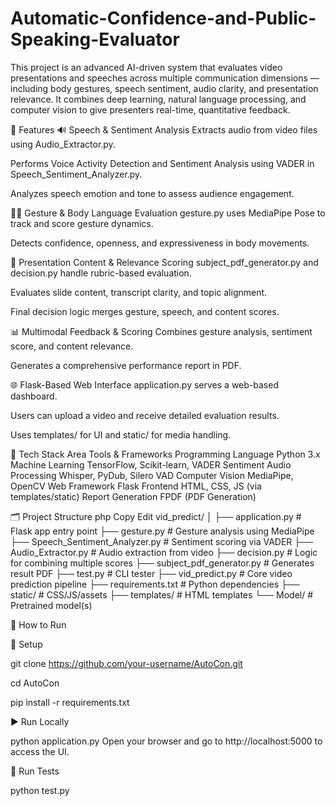 # Automatic-Confidence-and-Public-Speaking-Evaluator
This project is an advanced AI-driven system that evaluates video presentations and speeches across multiple communication dimensions — including body gestures, speech sentiment, audio clarity, and presentation relevance. It combines deep learning, natural language processing, and computer vision to give presenters real-time, quantitative feedback.

🚀 Features
🔊 Speech & Sentiment Analysis
Extracts audio from video files using Audio_Extractor.py.

Performs Voice Activity Detection and Sentiment Analysis using VADER in Speech_Sentiment_Analyzer.py.

Analyzes speech emotion and tone to assess audience engagement.

🧍‍♂️ Gesture & Body Language Evaluation
gesture.py uses MediaPipe Pose to track and score gesture dynamics.

Detects confidence, openness, and expressiveness in body movements.

📄 Presentation Content & Relevance Scoring
subject_pdf_generator.py and decision.py handle rubric-based evaluation.

Evaluates slide content, transcript clarity, and topic alignment.

Final decision logic merges gesture, speech, and content scores.

📊 Multimodal Feedback & Scoring
Combines gesture analysis, sentiment score, and content relevance.

Generates a comprehensive performance report in PDF.

🌐 Flask-Based Web Interface
application.py serves a web-based dashboard.

Users can upload a video and receive detailed evaluation results.

Uses templates/ for UI and static/ for media handling.

🧠 Tech Stack
Area	Tools & Frameworks
Programming Language	Python 3.x
Machine Learning	TensorFlow, Scikit-learn, VADER Sentiment
Audio Processing	Whisper, PyDub, Silero VAD
Computer Vision	MediaPipe, OpenCV
Web Framework	Flask
Frontend	HTML, CSS, JS (via templates/static)
Report Generation	FPDF (PDF Generation)

🗂 Project Structure
php
Copy
Edit
vid_predict/
│
├── application.py                # Flask app entry point
├── gesture.py                    # Gesture analysis using MediaPipe
├── Speech_Sentiment_Analyzer.py  # Sentiment scoring via VADER
├── Audio_Extractor.py            # Audio extraction from video
├── decision.py                   # Logic for combining multiple scores
├── subject_pdf_generator.py      # Generates result PDF
├── test.py                       # CLI tester
├── vid_predict.py                # Core video prediction pipeline
├── requirements.txt              # Python dependencies
├── static/                       # CSS/JS/assets
├── templates/                    # HTML templates
└── Model/                        # Pretrained model(s)

🧪 How to Run

🔧 Setup

git clone https://github.com/your-username/AutoCon.git

cd AutoCon

pip install -r requirements.txt

▶️ Run Locally

python application.py
Open your browser and go to http://localhost:5000 to access the UI.

🧪 Run Tests

python test.py
